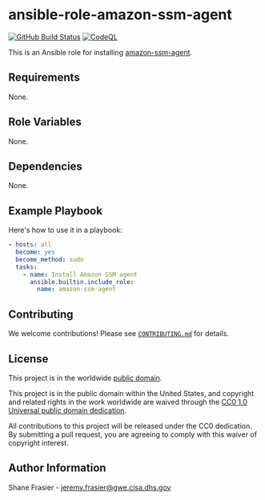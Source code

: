 # ansible-role-amazon-ssm-agent #

[![GitHub Build Status](https://github.com/cisagov/ansible-role-amazon-ssm-agent/workflows/build/badge.svg)](https://github.com/cisagov/ansible-role-amazon-ssm-agent/actions)
[![CodeQL](https://github.com/cisagov/ansible-role-amazon-ssm-agent/workflows/CodeQL/badge.svg)](https://github.com/cisagov/ansible-role-amazon-ssm-agent/actions/workflows/codeql-analysis.yml)

This is an Ansible role for installing
[amazon-ssm-agent](https://github.com/aws/amazon-ssm-agent).

## Requirements ##

None.

## Role Variables ##

None.

<!--
| Variable | Description | Default | Required |
|----------|-------------|---------|----------|
| optional_variable | Describe its purpose. | `default_value` | No |
| required_variable | Describe its purpose. | n/a | Yes |
-->

## Dependencies ##

None.

## Example Playbook ##

Here's how to use it in a playbook:

```yaml
- hosts: all
  become: yes
  become_method: sudo
  tasks:
    - name: Install Amazon SSM agent
      ansible.builtin.include_role:
        name: amazon-ssm-agent
```

## Contributing ##

We welcome contributions!  Please see [`CONTRIBUTING.md`](CONTRIBUTING.md) for
details.

## License ##

This project is in the worldwide [public domain](LICENSE).

This project is in the public domain within the United States, and
copyright and related rights in the work worldwide are waived through
the [CC0 1.0 Universal public domain
dedication](https://creativecommons.org/publicdomain/zero/1.0/).

All contributions to this project will be released under the CC0
dedication. By submitting a pull request, you are agreeing to comply
with this waiver of copyright interest.

## Author Information ##

Shane Frasier - <jeremy.frasier@gwe.cisa.dhs.gov>
